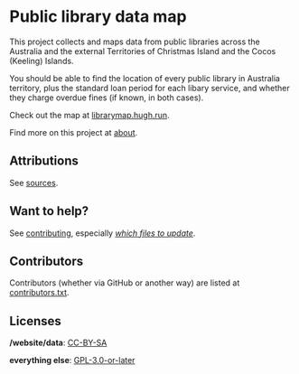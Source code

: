 # Public library data map

This project collects and maps data from public libraries across the Australia and the external Territories of Christmas Island and the Cocos (Keeling) Islands.

You should be able to find the location of every public library in Australia territory, plus the standard loan period for each libary service, and whether they charge overdue fines (if known, in both cases).

Check out the map at [librarymap.hugh.run](https://librarymap.hugh.run).

Find more on this project at [about](about.md).

## Attributions

See [sources](sources.md).

## Want to help?

See [contributing](contributing.md), especially *[which files to update](https://github.com/hughrun/public_library_map/blob/master/contributing.md#which-files-to-update)*.

## Contributors

Contributors (whether via GitHub or another way) are listed at [contributors.txt](contributors.txt).

## Licenses

**/website/data**: [CC-BY-SA](https://creativecommons.org/licenses/by-sa/4.0/)

**everything else**: [GPL-3.0-or-later](https://www.gnu.org/licenses/gpl-3.0.txt)